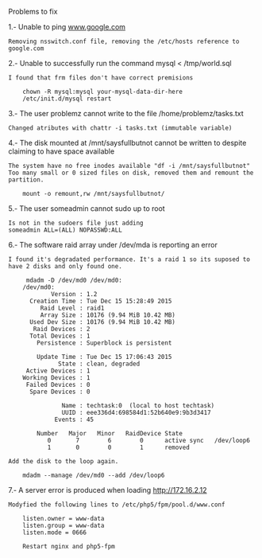 Problems to fix

1.- Unable to ping www.google.com

	Removing nsswitch.conf file, removing the /etc/hosts reference to google.com

2.- Unable to successfully run the command mysql < /tmp/world.sql

 	I found that frm files don't have correct premisions

 		chown -R mysql:mysql your-mysql-data-dir-here
 		/etc/init.d/mysql restart

3.- The user problemz cannot write to the file /home/problemz/tasks.txt

	Changed atributes with chattr -i tasks.txt (immutable variable)

4.- The disk mounted at /mnt/saysfullbutnot cannot be written to despite claiming to have space available

	The system have no free inodes available "df -i /mnt/saysfullbutnot"
	Too many small or 0 sized files on disk, removed them and remount the partition.

		mount -o remount,rw /mnt/saysfullbutnot/

5.- The user someadmin cannot sudo up to root

	Is not in the sudoers file just adding 
	someadmin ALL=(ALL) NOPASSWD:ALL

6.- The software raid array under /dev/mda is reporting an error

	I found it's degradated performance. It's a raid 1 so its suposed to have 2 disks and only found one.

		 mdadm -D /dev/md0 /dev/md0:
		/dev/md0:
		        Version : 1.2
		  Creation Time : Tue Dec 15 15:28:49 2015
		     Raid Level : raid1
		     Array Size : 10176 (9.94 MiB 10.42 MB)
		  Used Dev Size : 10176 (9.94 MiB 10.42 MB)
		   Raid Devices : 2
		  Total Devices : 1
		    Persistence : Superblock is persistent

		    Update Time : Tue Dec 15 17:06:43 2015
		          State : clean, degraded
		 Active Devices : 1
		Working Devices : 1
		 Failed Devices : 0
		  Spare Devices : 0

		           Name : techtask:0  (local to host techtask)
		           UUID : eee336d4:698584d1:52b640e9:9b3d3417
		         Events : 45

		    Number   Major   Minor   RaidDevice State
		       0       7        6        0      active sync   /dev/loop6
		       1       0        0        1      removed

	Add the disk to the loop again.
	
		mdadm --manage /dev/md0 --add /dev/loop6	       

7.- A server error is produced when loading http://172.16.2.12

	Modyfied the following lines to /etc/php5/fpm/pool.d/www.conf

		listen.owner = www-data
		listen.group = www-data
		listen.mode = 0666

		Restart nginx and php5-fpm